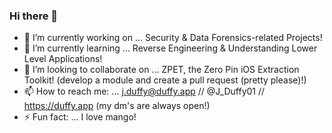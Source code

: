 ### Hi there 👋

- 🔭 I’m currently working on ... Security & Data Forensics-related Projects!
- 🌱 I’m currently learning ... Reverse Engineering & Understanding Lower Level Applications!
- 👯 I’m looking to collaborate on ... ZPET, the Zero Pin iOS Extraction Toolkit! (develop a module and create a pull request (pretty please)!)
- 📫 How to reach me: ... j.duffy@duffy.app // @J_Duffy01 // https://duffy.app (my dm's are always open!)
- ⚡ Fun fact: ... I love mango!
